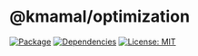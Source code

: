 # @kmamal/optimization

[![Package](https://img.shields.io/npm/v/%2540kmamal%252Foptimization)](https://www.npmjs.com/package/@kmamal/optimization)
[![Dependencies](https://img.shields.io/librariesio/release/npm/@kmamal/optimization)](https://libraries.io/npm/@kmamal%2Foptimization)
[![License: MIT](https://img.shields.io/badge/License-MIT-yellow.svg)](https://opensource.org/licenses/MIT)
